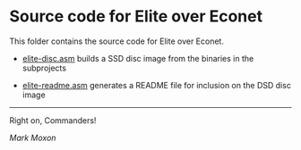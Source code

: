 # Source code for Elite over Econet

This folder contains the source code for Elite over Econet.

* [elite-disc.asm](elite-disc-1.asm) builds a SSD disc image from the binaries in the subprojects

* [elite-readme.asm](elite-readme.asm) generates a README file for inclusion on the DSD disc image

---

Right on, Commanders!

_Mark Moxon_